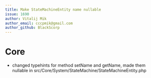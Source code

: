 ```yaml
---
title: Make StateMachineEntity name nullable
issue: 1690
author: Vitalij Mik
author_email: cccpmik@gmail.com
author_github: BlackScorp
---
```


# Core
* changed typehints for method setName and getName, made them nullable in src/Core/System/StateMachine/StateMachineEntity.php
